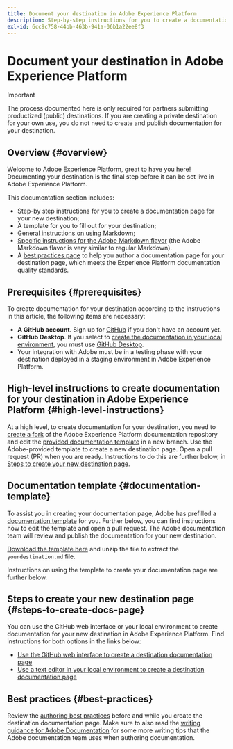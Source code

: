 ```yaml
---
title: Document your destination in Adobe Experience Platform
description: Step-by-step instructions for you to create a documentation page for your destination in Adobe Experience Platform
exl-id: 6cc9c758-44bb-463b-941a-06b1a22ee8f3
---
```

# Document your destination in Adobe Experience Platform

>[!IMPORTANT]
>
>The process documented here is only required for partners submitting productized (public) destinations. If you are creating a private destination for your own use, you do not need to create and publish documentation for your destination.

## Overview {#overview}

Welcome to Adobe Experience Platform, great to have you here!
Documenting your destination is the final step before it can be set live in Adobe Experience Platform.

This documentation section includes:

* Step-by step instructions for you to create a documentation page for your new destination;
* A template for you to fill out for your destination;
* [General instructions on using Markdown](https://experienceleague.adobe.com/docs/contributor/contributor-guide/writing-essentials/markdown.html);
* [Specific instructions for the Adobe Markdown flavor](https://experienceleague.adobe.com/docs/contributor/contributor-guide/writing-essentials/markdown.html#custom-markdown-extensions) (the Adobe Markdown flavor is very similar to regular Markdown).
* A [best practices page](./authoring-best-practices.md) to help you author a documentation page for your destination page, which meets the Experience Platform documentation quality standards.

## Prerequisites {#prerequisites}

To create documentation for your destination according to the instructions in this article, the following items are necessary:

* **A GitHub account**. Sign up for [GitHub](https://github.com/) if you don't have an account yet.
* **GitHub Desktop**. If you select to [create the documentation in your local environment](./work-in-local-environment.md), you must use [GitHub Desktop](https://desktop.github.com/).
* Your integration with Adobe must be in a testing phase with your destination deployed in a staging environment in Adobe Experience Platform.

## High-level instructions to create documentation for your destination in Adobe Experience Platform {#high-level-instructions}

At a high level, to create documentation for your destination, you need to [create a fork](https://experienceleague.adobe.com/docs/contributor/contributor-guide/setup/local-repo.html#fork-the-repository) of the Adobe Experience Platform documentation repository and edit the [provided documentation template](./self-service-template.md) in a new branch. Use the Adobe-provided template to create a new destination page. Open a pull request (PR) when you are ready. Instructions to do this are further below, in [Steps to create your new destination page](./documentation-instructions.md#steps-to-create-docs-page).

<!--

* In the table of contents (TOC.md) `/help/rtcdp/TOC.md`, add a link to your new destination page. Place it within the category where your destination resides in the Adobe Experience Platform user interface (for example: mobile, social, advertising). 
* In the overview page for the respective category, add a link to your new destination page. For example, for cloud storage destinations, you would add a link to [this page](https://docs.adobe.com/content/help/en/experience-platform/rtcdp/destinations/destinations-cat/cloud-storage/cloud-storage-destinations.html). 

-->

## Documentation template {#documentation-template}

To assist you in creating your documentation page, Adobe has prefilled a [documentation template](./self-service-template.md) for you. Further below, you can find instructions how to edit the template and open a pull request. The Adobe documentation team will review and publish the documentation for your new destination.

[Download the template here](../assets/docs-framework/yourdestination-template.zip) and unzip the file to extract the `yourdestination.md` file.

Instructions on using the template to create your documentation page are further below.

## Steps to create your new destination page {#steps-to-create-docs-page}

You can use the GitHub web interface or your local environment to create documentation for your new destination in Adobe Experience Platform. Find instructions for both options in the links below:

* [Use the GitHub web interface to create a destination documentation page](./use-github-interface-to-create-documentation.md)
* [Use a text editor in your local environment to create a destination documentation page](./work-in-local-environment.md)

## Best practices {#best-practices}

Review the [authoring best practices](/help/destinations/destination-sdk/docs-framework/authoring-best-practices.md) before and while you create the destination documentation page. Make sure to also read the [writing guidance for Adobe Documentation](https://experienceleague.adobe.com/docs/contributor/contributor-guide/writing-essentials/general-writing-guidance.html) for some more writing tips that the Adobe documentation team uses when authoring documentation.